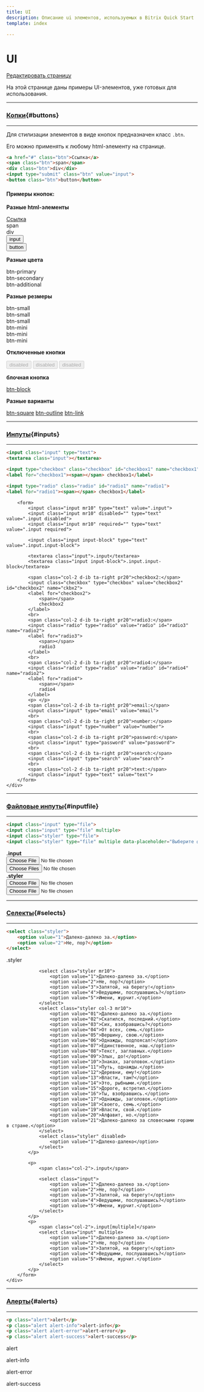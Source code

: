 ```yaml
---
title: UI  
description: Описание ui элементов, используемых в Bitrix Quick Start
template: index

---
```


# UI
<a href="https://github.com/pafnuty/bqs-site/blob/dev/storage/pages/documentation/less/ui.md" class="btn btn-mini" target="_blank">Редактировать страницу</a>


На этой странице даны примеры UI-элементов, уже готовых для использования.

---
### [Копки](#buttons){#buttons}
---

Для стилизации элементов в виде кнопок предназначен класс `.btn`.

Его можно применять к любому html-элементу на странице.
```html
<a href="#" class="btn">Ссылка</a>
<span class="btn">span</span>
<div class="btn">div</div>
<input type="submit" class="btn" value="input">
<button class="btn">button</button>
```

#### Примеры кнопок:

<div class="content">
	<div class="col col-mb-12 mb10">
		<p>
			<b>Разные html-элементы</b>
		</p>
		<div class="fl-l mr10">
			<a href="#" class="btn">Ссылка</a>
		</div>
		<div class="fl-l mr10">
			<span class="btn">span</span>
		</div>
		<div class="fl-l mr10">
			<div class="btn">div</div>
		</div>
		<div class="fl-l mr10">
			<input type="submit" class="btn" value="input">
		</div>
		<div class="fl-l mr10">
			<button class="btn">button</button>
		</div>
	</div>
</div>

<div class="content">
	<div class="col col-mb-12 mb10">
		<p>
			<b>Разные цвета</b>
		</p>
		<div class="btn btn-primary mr10">btn-primary</div>
		<div class="btn btn-secondary mr10">btn-secondary</div>
		<div class="btn btn-additional mr10">btn-additional</div>
	</div>
	<div class="col col-mb-12 mb10">
		<p>
			<b>Разные резмеры</b>
		</p>
		<div class="btn btn-primary btn-small mr10">btn-small</div>
		<div class="btn btn-secondary btn-small mr10">btn-small</div>
		<div class="btn btn-additional btn-small mr10">btn-small</div>
	</div>
	<div class="col col-mb-12 mb10">
		<div class="btn btn-primary btn-mini mr10">btn-mini</div>
		<div class="btn btn-secondary btn-mini mr10">btn-mini</div>
		<div class="btn btn-additional btn-mini mr10">btn-mini</div>
	</div>
	<div class="col col-mb-12 mb10">
		<p>
			<b>Отключенные кнопки</b>
		</p>
		<input class="btn btn-primary mr10" type="button" value="disabled" disabled>
		<input class="btn btn-secondary mr10" type="button" value="disabled" disabled>
		<input class="btn btn-additional mr10" type="button" value="disabled" disabled>
	</div>
	<div class="col col-mb-12 mb10">
		<p>
			<b>блочная кнопка</b>
		</p>
		<a href="#" class="btn btn-block">btn-block</a>
	</div>
	<div class="col col-mb-12 mb10">
		<p>
			<b>Разные варианты</b>
		</p>
		<a href="#" class="btn btn-square mr10">btn-square</a>
		<a href="#" class="btn btn-outline mr10">btn-outline</a>
		<a href="#" class="btn btn-link">btn-link</a>
	</div>
</div>


---
### [Инпуты](#inputs){#inputs}
---

```html
<input class="input" type="text">
<textarea class="input"></textarea>

<input type="checkbox" class="checkbox" id="checkbox1" name="checkbox1">
<label for="checkbox1"><span></span> checkbox1</label>

<input type="radio" class="radio" id="radio1" name="radio1">
<label for="radio1"><span></span> checkbox1</label>
```

<div class="content">
	<div class="col col-mb-12">
	
		<form>
			<input class="input mr10" type="text" value=".input">
			<input class="input mr10" disabled="" type="text" value=".input disabled">
			<input class="input mr10" required="" type="text" value=".input required">
	
			<input class="input input-block" type="text" value=".input.input-block">
	
			<textarea class="input">.input</textarea>
			<textarea class="input input-block">.input.input-block</textarea>
	
			<span class="col-2 d-ib ta-right pr20">checkbox2:</span>
			<input class="checkbox" type="checkbox" value="checkbox2" id="checkbox2" name="ckbx2">
			<label for="checkbox2">
				<span></span>
				checkbox2
			</label>
			<br>
			<span class="col-2 d-ib ta-right pr20">radio3:</span>
			<input class="radio" type="radio" value="radio" id="radio3" name="radio2">
			<label for="radio3">
				<span></span>
				radio3
			</label>
			<br>
			<span class="col-2 d-ib ta-right pr20">radio4:</span>
			<input class="radio" type="radio" value="radio" id="radio4" name="radio2">
			<label for="radio4">
				<span></span>
				radio4
			</label>
			<p> </p>
			<span class="col-2 d-ib ta-right pr20">email:</span>
			<input class="input" type="email" value="email">
			<br>
			<span class="col-2 d-ib ta-right pr20">number:</span>
			<input class="input" type="number" value="number">
			<br>
			<span class="col-2 d-ib ta-right pr20">password:</span>
			<input class="input" type="password" value="password">
			<br>
			<span class="col-2 d-ib ta-right pr20">search:</span>
			<input class="input" type="search" value="search">
			<br>
			<span class="col-2 d-ib ta-right pr20">text:</span>
			<input class="input" type="text" value="text">
		</form>
	</div>
</div>

---
### [Файловые инпуты](#inputfile){#inputfile}
---

```html
<input class="input" type="file">
<input class="input" type="file" multiple>
<input class="styler" type="file">
<input class="styler" type="file" multiple data-placeholder="Выберите файлы">
```
<div class="content">
	<div class="col col-mb-12">
		<form>
			<div class="content">
				<div class="col col-mb-12 col-2">
					<b>.input</b>
				</div>
				<div class="col col-mb-12 col-10">
					<input class="input" type="file">
					<br>
					<input class="input" type="file" multiple>
				</div>
			</div>
			<div class="content">
				<div class="col col-mb-12 col-2">
					<b>.styler</b>
				</div>
				<div class="col col-mb-12 col-10">
					<input class="styler col-4" type="file">
					<br>
					<input class="styler col-4" type="file" multeple>
				</div>
			</div>
		</form>
	</div>
</div>


---
### [Селекты](#selects){#selects}
---

```html
<select class="styler">
	<option value="1">Далеко-далеко за.</option>
	<option value="2">Не, пор?</option>
</select>
```

<div class="content">
	<div class="col col-mb-12">
		<form>
			<p>
				<span class="col-2">.styler</span>
		
				<select class="styler mr10">
					<option value="1">Далеко-далеко за.</option>
					<option value="2">Не, пор?</option>
					<option value="3">Запятой, на берегу!</option>
					<option value="4">Ведущими, послушавшись?</option>
					<option value="5">Имени, журчит.</option>
				</select>
				<select class="styler col-3 mr10">
					<option value="01">Далеко-далеко за.</option>
					<option value="02">Скатился, последний.</option>
					<option value="03">Сих, взобравшись?</option>
					<option value="04">От всех, семь.</option>
					<option value="05">Вершину, свою.</option>
					<option value="06">Однажды, подпоясал!</option>
					<option value="07">Единственное, наш.</option>
					<option value="08">Текст, заглавных.</option>
					<option value="09">Злых, до!</option>
					<option value="10">Знаках, заголовок.</option>
					<option value="11">Путь, однажды.</option>
					<option value="12">Деревни, ему!</option>
					<option value="13">Власти, там?</option>
					<option value="14">Это, рыбными.</option>
					<option value="15">Дороге, встретил.</option>
					<option value="16">Ты, взобравшись.</option>
					<option value="17">Однажды, заголовок.</option>
					<option value="18">Своего, семь.</option>
					<option value="19">Власти, свой.</option>
					<option value="20">Алфавит, но.</option>
					<option value="21">Далеко-далеко за словесными горами в стране.</option>
				</select>
				<select class="styler" disabled>
					<option value="1">Далеко-далеко</option>
				</select>
			</p>
		
			<p>
				<span class="col-2">.input</span>
		
				<select class="input">
					<option value="1">Далеко-далеко за.</option>
					<option value="2">Не, пор?</option>
					<option value="3">Запятой, на берегу!</option>
					<option value="4">Ведущими, послушавшись?</option>
					<option value="5">Имени, журчит.</option>
				</select>
			</p>
			<p>
				<span class="col-2">.input[multiple]</span>
				<select class="input" multiple>
					<option value="1">Далеко-далеко за.</option>
					<option value="2">Не, пор?</option>
					<option value="3">Запятой, на берегу!</option>
					<option value="4">Ведущими, послушавшись?</option>
					<option value="5">Имени, журчит.</option>
				</select>
			</p>
		</form>
	</div>
</div>


---
### [Алерты](#alerts){#alerts}
---

```html
<p class="alert">alert</p>
<p class="alert alert-info">alert-info</p>
<p class="alert alert-error">alert-error</p>
<p class="alert alert-success">alert-success</p>
```

<div class="content">
	<div class="col col-mb-12">
		<p class="alert">alert</p>
		<p class="alert alert-info">alert-info</p>
		<p class="alert alert-error">alert-error</p>
		<p class="alert alert-success">alert-success</p>
	</div>
</div>